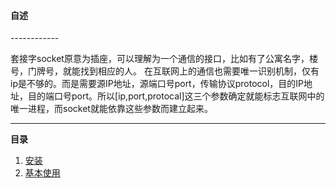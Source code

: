 <h4 id = 'CV'>自述</h4>
------------

套接字socket原意为插座，可以理解为一个通信的接口，比如有了公寓名字，楼号，门牌号，就能找到相应的人。
在互联网上的通信也需要唯一识别机制，仅有ip是不够的。而是需要源IP地址，源端口号port，传输协议protocol，目的IP地址，目的端口号port。所以[ip,port,protocal]这三个参数确定就能标志互联网中的唯一进程，而socket就能依靠这些参数而建立起来。

----------

**目录**

1. [安装](#c1)
2. [基本使用](#c2)

